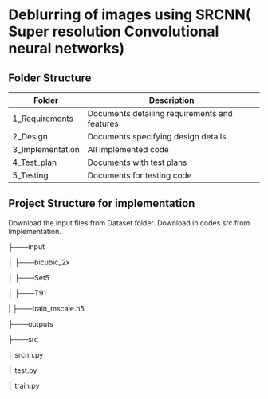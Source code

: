 # Deblurring of images using SRCNN( Super resolution Convolutional neural networks)


## Folder Structure

| Folder           | Description                                   |
|------------------|-----------------------------------------------|
| 1_Requirements   | Documents detailing requirements and features |
| 2_Design         | Documents specifying design details           |
| 3_Implementation | All implemented code                          |
| 4_Test_plan      | Documents with test plans                     |
| 5_Testing        | Documents for testing code                    |

## Project Structure for implementation

Download the input files from Dataset folder.
Download in codes src from Implementation.


├───input

│   ├───bicubic_2x

│   ├───Set5

│   ├───T91

|   ├───train_mscale.h5

├───outputs

├───src

│    srcnn.py

│    test.py

│    train.py


